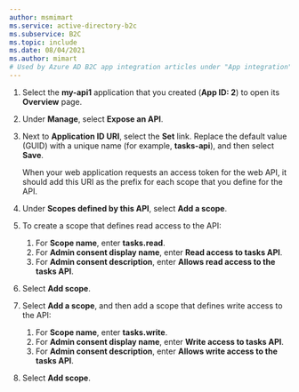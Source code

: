 ```yaml
---
author: msmimart
ms.service: active-directory-b2c
ms.subservice: B2C
ms.topic: include
ms.date: 08/04/2021
ms.author: mimart
# Used by Azure AD B2C app integration articles under "App integration".
---
```

1. Select the **my-api1** application that you created (**App ID: 2**) to open its **Overview** page.

1. Under **Manage**, select **Expose an API**.
1. Next to **Application ID URI**, select the **Set** link. Replace the default value (GUID) with a unique name (for example, **tasks-api**), and then select  **Save**. 
 
   When your web application requests an access token for the web API, it should add this URI as the prefix for each scope that you define for the API.
1. Under **Scopes defined by this API**, select **Add a scope**.
1. To create a scope that defines read access to the API:

    1. For **Scope name**, enter **tasks.read**.  
    1. For **Admin consent display name**, enter **Read access to tasks API**.  
    1. For **Admin consent description**, enter **Allows read access to the tasks API**.

1. Select **Add scope**.

1. Select **Add a scope**, and then add a scope that defines write access to the API: 

    1. For **Scope name**, enter **tasks.write**.  
    1. For **Admin consent display name**, enter **Write access to tasks API**.
    1. For **Admin consent description**, enter **Allows write access to the tasks API**.
    
1. Select **Add scope**.

